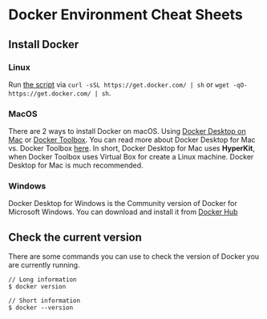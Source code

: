 # Docker Environment Cheat Sheets

## Install Docker

### Linux

Run [the script](https://get.docker.com/) via `curl -sSL https://get.docker.com/ | sh` or `wget -qO- https://get.docker.com/ | sh`.

### MacOS

There are 2 ways to install Docker on macOS. Using [Docker Desktop on Mac](https://hub.docker.com/?overlay=onboarding) or [Docker Toolbox](https://docs.docker.com/toolbox/overview/). You can read more about Docker Desktop for Mac vs. Docker Toolbox [here](https://docs.docker.com/docker-for-mac/docker-toolbox/). In short, Docker Desktop for Mac uses **HyperKit**, when Docker Toolbox uses Virtual Box for create a Linux machine. Docker Desktop for Mac is much recommended.

### Windows

Docker Desktop for Windows is the Community version of Docker for Microsoft Windows. You can download and install it from [Docker Hub](https://hub.docker.com/?overlay=onboarding)

## Check the current version

There are some commands you can use to check the version of Docker you are currently running.

```
// Long information 
$ docker version

// Short information 
$ docker --version
```
